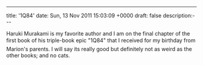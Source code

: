 ---
title: '1Q84'
date: Sun, 13 Nov 2011 15:03:09 +0000
draft: false
description:---

Haruki Murakami is my favorite author and I am on the final chapter of the first book of his triple-book epic "1Q84" that I received for my birthday from Marion's parents. I will say its really good but definitely not as weird as the other books; and no cats.